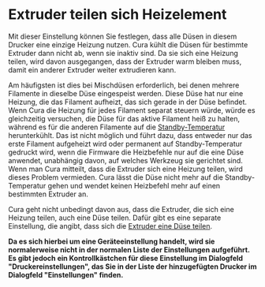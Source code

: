 Extruder teilen sich Heizelement
====
Mit dieser Einstellung können Sie festlegen, dass alle Düsen in diesem Drucker eine einzige Heizung nutzen. Cura kühlt die Düsen für bestimmte Extruder dann nicht ab, wenn sie inaktiv sind. Da sie sich eine Heizung teilen, wird davon ausgegangen, dass der Extruder warm bleiben muss, damit ein anderer Extruder weiter extrudieren kann.

Am häufigsten ist dies bei Mischdüsen erforderlich, bei denen mehrere Filamente in dieselbe Düse eingespeist werden. Diese Düse hat nur eine Heizung, die das Filament aufheizt, das sich gerade in der Düse befindet. Wenn Cura die Heizung für jedes Filament separat steuern würde, würde es gleichzeitig versuchen, die Düse für das aktive Filament heiß zu halten, während es für die anderen Filamente auf die [Standby-Temperatur](../material/material_standby_temperature.md) herunterkühlt. Das ist nicht möglich und führt dazu, dass entweder nur das erste Filament aufgeheizt wird oder permanent auf Standby-Temperatur gedruckt wird, wenn die Firmware die Heizbefehle nur auf die eine Düse anwendet, unabhängig davon, auf welches Werkzeug sie gerichtet sind. Wenn man Cura mitteilt, dass die Extruder sich eine Heizung teilen, wird dieses Problem vermieden. Cura lässt die Düse nicht mehr auf die Standby-Temperatur gehen und wendet keinen Heizbefehl mehr auf einen bestimmten Extruder an.

Cura geht nicht unbedingt davon aus, dass die Extruder, die sich eine Heizung teilen, auch eine Düse teilen. Dafür gibt es eine separate Einstellung, die angibt, dass sich die [Extruder eine Düse teilen](machine_extruders_share_nozzle.md).

**Da es sich hierbei um eine Geräteeinstellung handelt, wird sie normalerweise nicht in der normalen Liste der Einstellungen aufgeführt. Es gibt jedoch ein Kontrollkästchen für diese Einstellung im Dialogfeld "Druckereinstellungen", das Sie in der Liste der hinzugefügten Drucker im Dialogfeld "Einstellungen" finden.**